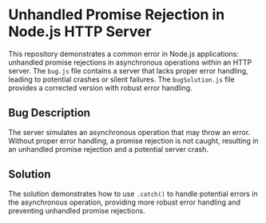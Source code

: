 # Unhandled Promise Rejection in Node.js HTTP Server

This repository demonstrates a common error in Node.js applications: unhandled promise rejections in asynchronous operations within an HTTP server.  The `bug.js` file contains a server that lacks proper error handling, leading to potential crashes or silent failures.  The `bugSolution.js` file provides a corrected version with robust error handling.

## Bug Description

The server simulates an asynchronous operation that may throw an error.  Without proper error handling, a promise rejection is not caught, resulting in an unhandled promise rejection and a potential server crash.

## Solution

The solution demonstrates how to use `.catch()` to handle potential errors in the asynchronous operation, providing more robust error handling and preventing unhandled promise rejections.